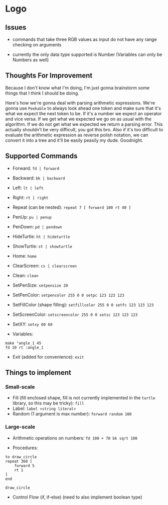 # Logo

## Issues

- commands that take three RGB values as input do not have any range checking on arguments

- currently the only data type supported is Number (Variables can only be Numbers as well)

## Thoughts For Improvement

Because I don't know what I'm doing, I'm just gonna brainstorm some things that I think I should be doing.

Here's how we're gonna deal with parsing arithmetic expressions. We're gonna use `Peekable` to always look ahead
one token and make sure that it's what we expect the next token to be. If it's a number we expect an operator and
vice versa. If we get what we expected we go on as usual with the algorithm. If we do not get what we expected
we return a parsing error. This actually shouldn't be very difficult, you got this bro. Also if it's too difficult
to evaluate the arithmetic expression as reverse polish notation, we can convert it into a tree and it'll be easily
peasily my dude. Goodnight.

## Supported Commands

- Forward: `fd | forward`
- Backward: `bk | backward`
- Left: `lt | left`
- Right: `rt | right`
- Repeat (can be nested): `repeat 7 [ forward 100 rt 40 ]`

- PenUp: `pu | penup`
- PenDown: `pd | pendown`
- HideTurtle: `ht | hideturtle`
- ShowTurtle: `st | showturtle`
- Home: `home`
- ClearScreen: `cs | clearscreen`
- Clean: `clean`

- SetPenSize: `setpensize 20`
- SetPenColor: `setpencolor 255 0 0 setpc 123 123 123`
- SetFillColor (shape filling): `setfillcolor 255 0 0 setfc 123 123 123`
- SetScreenColor: `setscreencolor 255 0 0 setsc 123 123 123`
- SetXY: `setxy 60 60`

- Variables:
```
make "angle_1 45
fd 10 rt :angle_1
```

- Exit (added for convenience): `exit`

## Things to implement 
### Small-scale
- Fill (fill enclosed shape, fill is not currently implemented in the `turtle` library, so this may be tricky): `fill`
- Label: `label <string literal>`
- Random (1 argument is max number): `forward random 100`

### Large-scale
- Arithmetic operations on numbers: `fd 100 + 70 bk sqrt 100`

- Procedures: 
```logo
to draw_circle
repeat 360 [
    forward 5
    rt 1
]
end

draw_circle
```

- Control Flow (if, if-else) (need to also implement boolean type)
